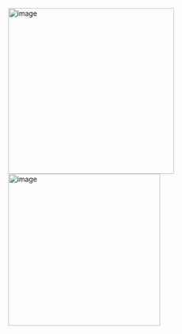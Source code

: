 <img width="335" alt="image" src="https://user-images.githubusercontent.com/36824170/214430032-53bc1686-e650-4c52-9fe6-269bd16f5b56.png">
<img width="307" alt="image" src="https://user-images.githubusercontent.com/36824170/214430094-a3a492b0-6815-444f-b6ab-5847b92acb75.png">
